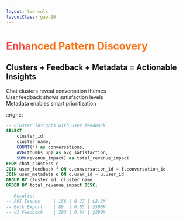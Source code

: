 ```yaml
---
layout: two-cols
layoutClass: gap-16
---
```


# Enhanced Pattern Discovery

<v-click>

## Clusters + Feedback + Metadata = Actionable Insights

<div class="space-y-6 mt-6">
  <div class="flex items-center space-x-4">
    <div class="w-4 h-4 bg-red-400 rounded-full flex-shrink-0"></div>
    <span class="text-lg">Chat clusters reveal conversation themes</span>
  </div>
  <div class="flex items-center space-x-4">
    <div class="w-4 h-4 bg-orange-400 rounded-full flex-shrink-0"></div>
    <span class="text-lg">User feedback shows satisfaction levels</span>
  </div>
  <div class="flex items-center space-x-4">
    <div class="w-4 h-4 bg-yellow-400 rounded-full flex-shrink-0"></div>
    <span class="text-lg">Metadata enables smart prioritization</span>
  </div>
</div>

</v-click>

::right::

<v-click>

<div class="flex items-center justify-center h-full">
  <div class="w-full">

```sql
-- Cluster insights with user feedback
SELECT 
    cluster_id,
    cluster_name,
    COUNT(*) as conversations,
    AVG(thumbs_up) as avg_satisfaction,
    SUM(revenue_impact) as total_revenue_impact
FROM chat_clusters c
JOIN user_feedback f ON c.conversation_id = f.conversation_id
JOIN user_metadata u ON c.user_id = u.user_id
GROUP BY cluster_id, cluster_name
ORDER BY total_revenue_impact DESC;

-- Results:
-- API Issues     | 156 | 0.27 | $2.3M
-- Bulk Export    | 89  | 0.85 | $500K
-- UI Feedback    | 203 | 0.64 | $200K
```

  </div>
</div>

</v-click>

<style>
h1 {
  background: linear-gradient(45deg, #ef4444 10%, #f97316 20%);
  background-size: 100%;
  -webkit-background-clip: text;
  -moz-background-clip: text;
  -webkit-text-fill-color: transparent;
  -moz-text-fill-color: transparent;
}
</style>

